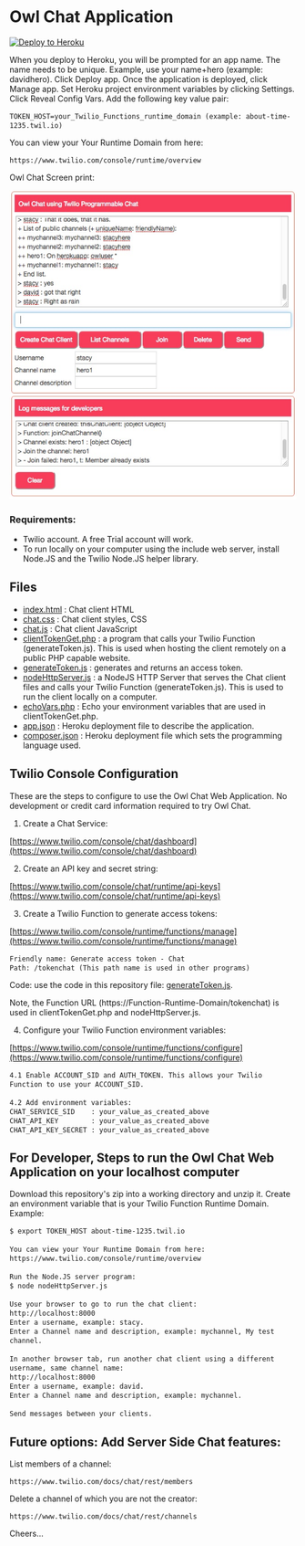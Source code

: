 # Owl Chat Application

[![Deploy to Heroku](https://www.herokucdn.com/deploy/button.svg)](https://heroku.com/deploy?template=https://github.com/tigerfarm/owlchat)

When you deploy to Heroku, you will be prompted for an app name. 
The name needs to be unique. Example, use your name+hero (example: davidhero). 
Click Deploy app. Once the application is deployed, click Manage app. 
Set Heroku project environment variables by clicking Settings. 
Click Reveal Config Vars. Add the following key value pair:
````
TOKEN_HOST=your_Twilio_Functions_runtime_domain (example: about-time-1235.twil.io)
````
You can view your Your Runtime Domain from here:
````
https://www.twilio.com/console/runtime/overview
````

Owl Chat Screen print:

<img src="ScreenPrint.jpg"/>

### Requirements:

- Twilio account. A free Trial account will work.
- To run locally on your computer using the include web server, install Node.JS and the Twilio Node.JS helper library.

## Files

- [index.html](index.html) : Chat client HTML
- [chat.css](chat.css) : Chat client styles, CSS
- [chat.js](chat.js) : Chat client JavaScript
- [clientTokenGet.php](clientTokenGet.php) : a program that calls your Twilio Function (generateToken.js).
  This is used when hosting the client remotely on a public PHP capable website.
- [generateToken.js](generateToken.js) : generates and returns an access token.
- [nodeHttpServer.js](nodeHttpServer.js) : a NodeJS HTTP Server that serves the Chat client files and calls your Twilio Function (generateToken.js).
  This is used to run the client locally on a computer.
- [echoVars.php](echoVars.php) : Echo your environment variables that are used in clientTokenGet.php.
- [app.json](app.json) : Heroku deployment file to describe the application.
- [composer.json](composer.json) : Heroku deployment file which sets the programming language used.

## Twilio Console Configuration

These are the steps to configure to use the Owl Chat Web Application.
No development or credit card information required to try Owl Chat.

1. Create a Chat Service:

[https://www.twilio.com/console/chat/dashboard](https://www.twilio.com/console/chat/dashboard)

2. Create an API key and secret string:

[https://www.twilio.com/console/chat/runtime/api-keys](https://www.twilio.com/console/chat/runtime/api-keys)

3. Create a Twilio Function to generate access tokens:

[https://www.twilio.com/console/runtime/functions/manage](https://www.twilio.com/console/runtime/functions/manage)
````
Friendly name: Generate access token - Chat
Path: /tokenchat (This path name is used in other programs)
````
Code: use the code in this repository file: [generateToken.js](generateToken.js).

Note, the Function URL (https://Function-Runtime-Domain/tokenchat) is used in clientTokenGet.php and nodeHttpServer.js.

4. Configure your Twilio Function environment variables:

[https://www.twilio.com/console/runtime/functions/configure](https://www.twilio.com/console/runtime/functions/configure)
````
4.1 Enable ACCOUNT_SID and AUTH_TOKEN. This allows your Twilio Function to use your ACCOUNT_SID.

4.2 Add environment variables:
CHAT_SERVICE_SID    : your_value_as_created_above
CHAT_API_KEY        : your_value_as_created_above
CHAT_API_KEY_SECRET : your_value_as_created_above
````
## For Developer, Steps to run the Owl Chat Web Application on your localhost computer

Download this repository's zip into a working directory and unzip it.
Create an environment variable that is your Twilio Function Runtime Domain.
Example:
````
$ export TOKEN_HOST about-time-1235.twil.io

You can view your Your Runtime Domain from here:
https://www.twilio.com/console/runtime/overview

Run the Node.JS server program:
$ node nodeHttpServer.js

Use your browser to go to run the chat client:
http://localhost:8000
Enter a username, example: stacy.
Enter a Channel name and description, example: mychannel, My test channel.

In another browser tab, run another chat client using a different username, same channel name:
http://localhost:8000
Enter a username, example: david.
Enter a Channel name and description, example: mychannel.

Send messages between your clients.
````

## Future options: Add Server Side Chat features:

List members of a channel:
````
https://www.twilio.com/docs/chat/rest/members
````

Delete a channel of which you are not the creator:
````
https://www.twilio.com/docs/chat/rest/channels
````

Cheers...
